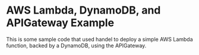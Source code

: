 # AWS Lambda, DynamoDB, and APIGateway Example
This is some sample code that used handel to deploy a simple AWS Lambda function, backed by a DynamoDB, using the APIGateway.